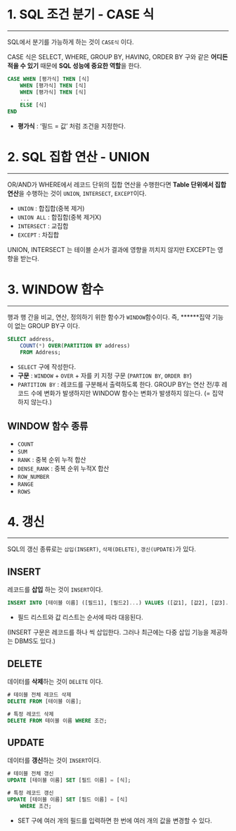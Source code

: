 # 1. SQL 조건 분기 - CASE 식

---

SQL에서 분기를 가능하게 하는 것이 `CASE식` 이다.

CASE 식은 SELECT, WHERE, GROUP BY, HAVING, ORDER BY 구와 같은 **어디든 적을 수 있기** 때문에 **SQL 성능에 중요한 역할**을 한다.

```sql
CASE WHEN [평가식] THEN [식]
	WHEN [평가식] THEN [식]
	WHEN [평가식] THEN [식]
	...
	ELSE [식]
END
```

- **평가식** : ‘필드 = 값’ 처럼 조건을 지정한다.

# 2. SQL 집합 연산 - UNION

---

OR/AND가 WHERE에서 레코드 단위의 집합 연산을 수행한다면 **Table 단위에서 집합 연산**을 수행하는 것이 `UNION`, `INTERSECT`, `EXCEPT`이다.

- `UNION` : 합집합(중복 제거)
- `UNION ALL` : 합집합(중복 제거X)
- `INTERSECT` : 교집합
- `EXCEPT` : 차집합

UNION, INTERSECT 는 테이블 순서가 결과에 영향을 끼치지 않지만 EXCEPT는 영향을 받는다.

# 3. WINDOW 함수

---

행과 행 간을 비교, 연산, 정의하기 위한 함수가 `WINDOW`함수이다. 즉, ******집약 기능이 없는 GROUP BY구 이다.

```sql
SELECT address, 
	COUNT(*) OVER(PARTITION BY address)
	FROM Address;
```

- `SELECT` 구에 작성한다.
- **구문** :  `WINDOW` + `OVER` + 자를 키 지정 구문 (`PARTION BY`, `ORDER BY`)
- `PARTITION BY` : 레코드를 구분해서 출력하도록 한다.
GROUP BY는 연산 전/후 레코드 수에 변화가 발생하지만 WINDOW 함수는 변화가 발생하지 않는다.
(= 집약하지 않는다.)

## WINDOW 함수 종류

- `COUNT`
- `SUM`
- `RANK` : 중복 순위 누적 합산
- `DENSE_RANK` : 중복 순위 누적X 합산
- `ROW_NUMBER`
- `RANGE`
- `ROWS`

# 4. 갱신

---

SQL의 갱신 종류로는 `삽입(INSERT)`, `삭제(DELETE)`, `갱신(UPDATE)`가 있다.

## INSERT

레코드를 **삽입** 하는 것이 `INSERT`이다.

```sql
INSERT INTO [테이블 이름] ([필드1], [필드2]...) VALUES ([값1], [값2], [값3]...);
```

- 필드 리스트와 값 리스트는 순서에 따라 대응된다.

(INSERT 구문은 레코드를 하나 씩 삽입한다. 그러나 최근에는 다중 삽입 기능을 제공하는 DBMS도 있다.)

## DELETE

데이터를 **삭제**하는 것이 `DELETE` 이다.

```sql
# 테이블 전체 레코드 삭제
DELETE FROM [테이블 이름];

# 특정 레코드 삭제
DELETE FROM 테이블 이름 WHERE 조건;
```

## UPDATE

데이터를 **갱신**하는 것이 `INSERT`이다.

```sql
# 테이블 전체 갱신
UPDATE [테이블 이름] SET [필드 이름] = [식];

# 특정 레코드 갱신
UPDATE [테이블 이름] SET [필드 이름] = [식]
	WHERE 조건;
```

- SET 구에 여러 개의 필드를 입력하면 한 번에 여러 개의 값을 변경할 수 있다.